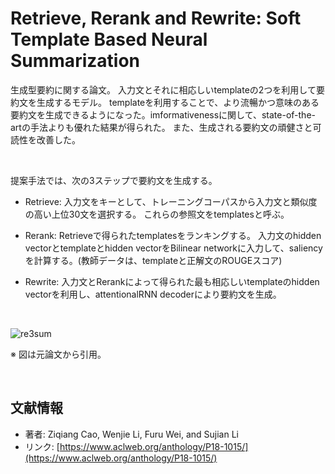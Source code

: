 # Retrieve, Rerank and Rewrite: Soft Template Based Neural Summarization

生成型要約に関する論文。 入力文とそれに相応しいtemplateの2つを利用して要約文を生成するモデル。 templateを利用することで、より流暢かつ意味のある要約文を生成できるようになった。imformativenessに関して、state-of-the-artの手法よりも優れた結果が得られた。 また、生成される要約文の頑健さと可読性を改善した。 

<br>

提案手法では、次の3ステップで要約文を生成する。 

- Retrieve: 入力文をキーとして、トレーニングコーパスから入力文と類似度の高い上位30文を選択する。 これらの参照文をtemplatesと呼ぶ。
- Rerank: Retrieveで得られたtemplatesをランキングする。 入力文のhidden vectorとtemplateとhidden vectorをBilinear networkに入力して、saliencyを計算する。(教師データは、templateと正解文のROUGEスコア) 

- Rewrite: 入力文とRerankによって得られた最も相応しいtemplateのhidden vectorを利用し、attentionalRNN decoderにより要約文を生成。 

<br>

![re3sum](https://user-images.githubusercontent.com/53220859/63508841-bb5e1100-c515-11e9-8de3-3a4ad95c7dad.png)

※ 図は元論文から引用。

<br>

## 文献情報

- 著者: Ziqiang Cao, Wenjie Li, Furu Wei, and Sujian Li
- リンク: [https://www.aclweb.org/anthology/P18-1015/](https://www.aclweb.org/anthology/P18-1015/)